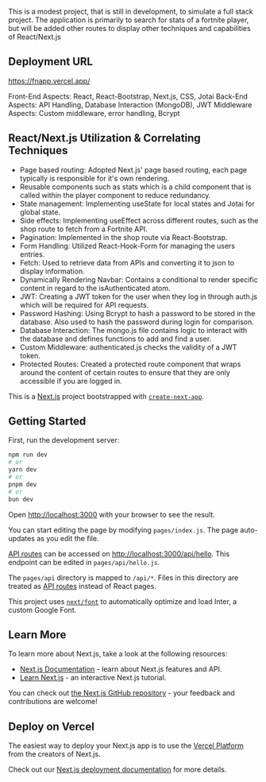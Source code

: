 This is a modest project, that is still in development, to simulate a full stack project. The application is primarily to search for stats of a fortnite player, but will be added other routes to display other techniques and capabilities of React/Next.js

## Deployment URL
https://fnapp.vercel.app/

Front-End Aspects: React, React-Bootstrap, Next.js, CSS, Jotai
Back-End Aspects: API Handling, Database Interaction (MongoDB), JWT
Middleware Aspects: Custom middleware, error handling, Bcrypt

## React/Next.js Utilization & Correlating Techniques
- Page based routing: Adopted Next.js' page based routing, each page typically is responsible for it's own rendering.
- Reusable components such as stats which is a child component that is called within the player component to reduce redundancy.
- State management: Implementing useState for local states and Jotai for global state.
- Side effects: Implementing useEffect across different routes, such as the shop route to fetch from a Fortnite API.
- Pagination: Implemented in the shop route via React-Bootstrap.
- Form Handling: Utilized React-Hook-Form for managing the users entries.
- Fetch: Used to retrieve data from APIs and converting it to json to display information.
- Dynamically Rendering Navbar: Contains a conditional to render specific content in regard to the isAuthenticated atom.
- JWT: Creating a JWT token for the user when they log in through auth.js which will be required for API requests.
- Password Hashing: Using Bcrypt to hash a password to be stored in the database. Also used to hash the password during login for comparison.
- Database Interaction: The mongo.js file contains logic to interact with the database and defines functions to add and find a user.
- Custom Middleware: authenticated.js checks the validity of a JWT token.
- Protected Routes: Created a protected route component that wraps around the content of certain routes to ensure that they are only accessible if you are logged in.

This is a [Next.js](https://nextjs.org/) project bootstrapped with [`create-next-app`](https://github.com/vercel/next.js/tree/canary/packages/create-next-app).

## Getting Started

First, run the development server:

```bash
npm run dev
# or
yarn dev
# or
pnpm dev
# or
bun dev
```

Open [http://localhost:3000](http://localhost:3000) with your browser to see the result.

You can start editing the page by modifying `pages/index.js`. The page auto-updates as you edit the file.

[API routes](https://nextjs.org/docs/api-routes/introduction) can be accessed on [http://localhost:3000/api/hello](http://localhost:3000/api/hello). This endpoint can be edited in `pages/api/hello.js`.

The `pages/api` directory is mapped to `/api/*`. Files in this directory are treated as [API routes](https://nextjs.org/docs/api-routes/introduction) instead of React pages.

This project uses [`next/font`](https://nextjs.org/docs/basic-features/font-optimization) to automatically optimize and load Inter, a custom Google Font.

## Learn More

To learn more about Next.js, take a look at the following resources:

- [Next.js Documentation](https://nextjs.org/docs) - learn about Next.js features and API.
- [Learn Next.js](https://nextjs.org/learn) - an interactive Next.js tutorial.

You can check out [the Next.js GitHub repository](https://github.com/vercel/next.js/) - your feedback and contributions are welcome!

## Deploy on Vercel

The easiest way to deploy your Next.js app is to use the [Vercel Platform](https://vercel.com/new?utm_medium=default-template&filter=next.js&utm_source=create-next-app&utm_campaign=create-next-app-readme) from the creators of Next.js.

Check out our [Next.js deployment documentation](https://nextjs.org/docs/deployment) for more details.
